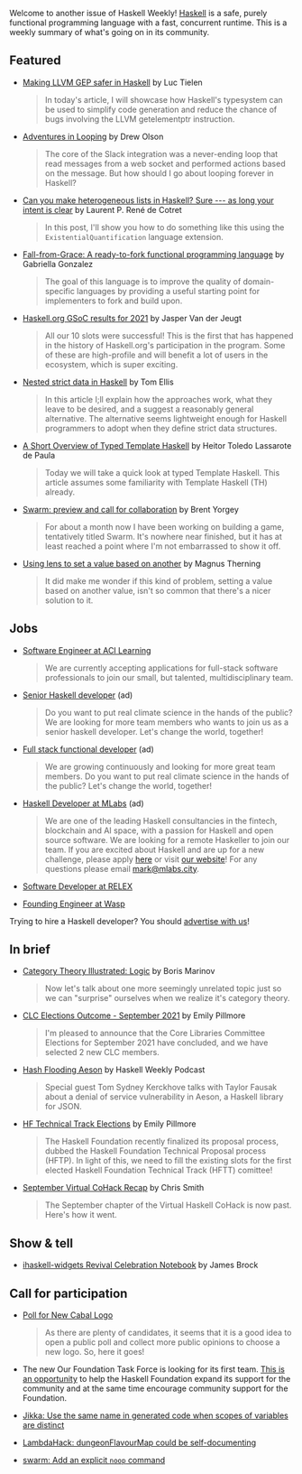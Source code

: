 Welcome to another issue of Haskell Weekly!
[Haskell](https://www.haskell.org) is a safe, purely functional programming language with a fast, concurrent runtime.
This is a weekly summary of what's going on in its community.

## Featured

- [Making LLVM GEP safer in Haskell](https://luctielen.com/posts/making_llvm_gep_safer_in_haskell/) by Luc Tielen
  > In today's article, I will showcase how Haskell's typesystem can be used to simplify code generation and reduce the chance of bugs involving the LLVM getelementptr instruction.

- [Adventures in Looping](https://blog.drewolson.org/adventures-in-looping) by Drew Olson
  > The core of the Slack integration was a never-ending loop that read messages from a web socket and performed actions based on the message. But how should I go about looping forever in Haskell?

- [Can you make heterogeneous lists in Haskell? Sure --- as long your intent is clear](https://laurentrdc.xyz/posts/existential.html) by Laurent P. René de Cotret
  > In this post, I'll show you how to do something like this using the `ExistentialQuantification` language extension.

- [Fall-from-Grace: A ready-to-fork functional programming language](https://www.haskellforall.com/2021/09/fall-from-grace-ready-to-fork.html) by Gabriella Gonzalez
  > The goal of this language is to improve the quality of domain-specific languages by providing a useful starting point for implementers to fork and build upon.

- [Haskell.org GSoC results for 2021](https://summer.haskell.org/news/2021-09-23-final-results.html) by Jasper Van der Jeugt
  > All our 10 slots were successful! This is the first that has happened in the history of Haskell.org's participation in the program. Some of these are high-profile and will benefit a lot of users in the ecosystem, which is super exciting.

- [Nested strict data in Haskell](http://h2.jaguarpaw.co.uk/posts/nested-strict-data/) by Tom Ellis
  > In this article I;ll explain how the approaches work, what they leave to be desired, and a suggest a reasonably general alternative. The alternative seems lightweight enough for Haskell programmers to adopt when they define strict data structures.

- [A Short Overview of Typed Template Haskell](https://serokell.io/blog/typed-template-haskell-overview) by Heitor Toledo Lassarote de Paula
  > Today we will take a quick look at typed Template Haskell. This article assumes some familiarity with Template Haskell (TH) already.

- [Swarm: preview and call for collaboration](https://byorgey.wordpress.com/2021/09/23/swarm-preview-and-call-for-collaboration/) by Brent Yorgey
  > For about a month now I have been working on building a game, tentatively titled Swarm. It's nowhere near finished, but it has at least reached a point where I'm not embarrassed to show it off.

- [Using lens to set a value based on another](https://magnus.therning.org/2021-09-28-using-lens-to-set-a-value-based-on-another.html) by Magnus Therning
  > It did make me wonder if this kind of problem, setting a value based on another value, isn't so common that there's a nicer solution to it.

## Jobs

- [Software Engineer at ACI Learning](https://acilearning.applytojob.com/apply/kjzAYJ1SPF/Software-Engineer?referrer=20210930010931J0GSUOJG1BPYT5ED)
  > We are currently accepting applications for full-stack software professionals to join our small, but talented, multidisciplinary team.

<!-- 2021-08-19 through 2021-10-07 -->
-   [Senior Haskell developer](https://careers.carboncloud.com/jobs/1293869-senior-haskell-developer) (ad)
    > Do you want to put real climate science in the hands of the public? We are looking for more team members who wants to join us as a senior haskell developer. Let's change the world, together!

<!-- 2021-08-19 through 2021-10-07 -->
-   [Full stack functional developer](https://careers.carboncloud.com/jobs/935115-on-site-developer-functional-programming) (ad)
    > We are growing continuously and looking for more great team members. Do you want to put real climate science in the hands of the public? Let's change the world, together!

<!-- Runs from 2021-09-23 to 2021-10-14. -->
- [Haskell Developer at MLabs](https://apply.workable.com/mlabs/j/63DAAA4AEF/) (ad)
  > We are one of the leading Haskell consultancies in the fintech, blockchain and AI space, with a passion for Haskell and open source software. We are looking for a remote Haskeller to join our team. If you are excited about Haskell and are up for a new challenge, please apply [here](https://apply.workable.com/mlabs/j/63DAAA4AEF/) or visit [our website](https://mlabs.city/)! For any questions please email <mark@mlabs.city>.

- [Software Developer at RELEX](https://www.relexsolutions.com/careers/jobs/software-developer-functional-programming/)

- [Founding Engineer at Wasp](https://wasp-lang.notion.site/Founding-Engineer-at-Wasp-88a73838f7f04ab3aee1f8e1c1bee6dd)

Trying to hire a Haskell developer?
You should [advertise with us](https://haskellweekly.news/advertising.html)!

## In brief

- [Category Theory Illustrated: Logic](https://boris-marinov.github.io/category-theory-illustrated/05_logic/) by Boris Marinov
  > Now let's talk about one more seemingly unrelated topic just so we can "surprise" ourselves when we realize it's category theory.

- [CLC Elections Outcome - September 2021](https://discourse.haskell.org/t/ann-clc-elections-outcome-september-2021/3357?u=taylorfausak) by Emily Pillmore
  > I'm pleased to announce that the Core Libraries Committee Elections for September 2021 have concluded, and we have selected 2 new CLC members.

- [Hash Flooding Aeson](https://haskellweekly.news/episode/53.html) by Haskell Weekly Podcast
  > Special guest Tom Sydney Kerckhove talks with Taylor Fausak about a denial of service vulnerability in Aeson, a Haskell library for JSON.

- [HF Technical Track Elections](https://discourse.haskell.org/t/hf-technical-track-elections/3322?u=taylorfausak) by Emily Pillmore
  > The Haskell Foundation recently finalized its proposal process, dubbed the Haskell Foundation Technical Proposal process (HFTP). In light of this, we need to fill the existing slots for the first elected Haskell Foundation Technical Track (HFTT) comittee!

- [September Virtual CoHack Recap](https://cdsmithus.medium.com/september-virtual-cohack-recap-53ef9833316f) by Chris Smith
  > The September chapter of the Virtual Haskell CoHack is now past. Here's how it went.

## Show & tell

- [ihaskell-widgets Revival Celebration Notebook](https://discourse.haskell.org/t/ihaskell-widgets-revival-celebration-notebook/3344?u=taylorfausak) by James Brock

## Call for participation

- [Poll for New Cabal Logo](https://discourse.haskell.org/t/poll-for-new-cabal-logo/3287?u=taylorfausak)
  > As there are plenty of candidates, it seems that it is a good idea to open a public poll and collect more public opinions to choose a new logo. So, here it goes!

-   The new Our Foundation Task Force is looking for its first team. [This is an opportunity](https://discourse.haskell.org/t/join-the-new-our-foundation-task-force/3333) to help the Haskell Foundation expand its support for the community and at the same time encourage community support for the Foundation. <!-- This news item is valid until October 9, 2021 -->

-   [Jikka: Use the same name in generated code when scopes of variables are distinct](https://github.com/kmyk/Jikka/issues/239)
-   [LambdaHack: dungeonFlavourMap could be self-documenting](https://github.com/LambdaHack/LambdaHack/issues/274)
-   [swarm: Add an explicit `noop` command](https://github.com/byorgey/swarm/issues/101)
